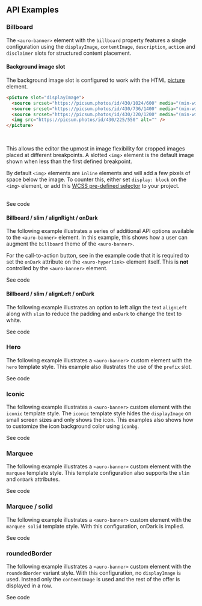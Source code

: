 <!-- AURO-GENERATED-CONTENT:START (FILE:src=./../api.md) -->
<!-- AURO-GENERATED-CONTENT:END -->

## API Examples

### Billboard

The `<auro-banner>` element with the `billboard` property features a single configuration using the `displayImage`, `contentImage`, `description`, `action` and `disclaimer` slots for structured content placement.

#### Background image slot

The background image slot is configured to work with the HTML [picture](https://developer.mozilla.org/en-US/docs/Web/HTML/Element/picture) element.

```html
<picture slot="displayImage">
  <source srcset="https://picsum.photos/id/430/1024/600" media="(min-width: 736px)">
  <source srcset="https://picsum.photos/id/430/736/1400" media="(min-width: 375px)">
  <source srcset="https://picsum.photos/id/430/320/1200" media="(min-width: 320px)">
  <img src="https://picsum.photos/id/430/225/550" alt="" />
</picture>
```
<br>

This allows the editor the upmost in image flexibility for cropped images placed at different breakpoints. A slotted `<img>` element is the default image shown when less than the first defined breakpoint.

By default `<img>` elements are `inline` elements and will add a few pixels of space below the image. To counter this, either set `display: block` on the `<img>` element, or add this [WCSS pre-defined selector](https://alaskaairlines.github.io/WebCoreStyleSheets/#core-css-#{$sym}#{$prefix}picture#{$scope}) to your project.<br><br>

<div class="exampleWrapper">
  <!-- AURO-GENERATED-CONTENT:START (FILE:src=./../../apiExamples/basic.html) -->
  <!-- AURO-GENERATED-CONTENT:END -->
</div>

<auro-accordion lowProfile justifyRight>
  <span slot="trigger">See code</span>

<!-- AURO-GENERATED-CONTENT:START (CODE:src=./../../apiExamples/basic.html) -->
<!-- AURO-GENERATED-CONTENT:END -->

</auro-accordion>

#### Billboard / slim / alignRight / onDark

The following example illustrates a series of additional API options available to the `<auro-banner>` element. In this example, this shows how a user can augment the `billboard` theme of the `<auro-banner>`.

For the call-to-action button, see in the example code that it is required to set the `onDark` attribute on the `<auro-hyperlink>` element itself. This is **not** controlled by the `<auro-banner>` element.

<div class="exampleWrapper">
  <!-- AURO-GENERATED-CONTENT:START (FILE:src=./../../apiExamples/billboardSeries.html) -->
  <!-- AURO-GENERATED-CONTENT:END -->
</div>

<auro-accordion lowProfile justifyRight>
  <span slot="trigger">See code</span>

<!-- AURO-GENERATED-CONTENT:START (CODE:src=./../../apiExamples/billboardSeries.html) -->
<!-- AURO-GENERATED-CONTENT:END -->

</auro-accordion>

#### Billboard / slim / alignLeft / onDark

The following example illustrates an option to left align the text `alignLeft` along with `slim` to reduce the padding and `onDark` to change the text to white.

<div class="exampleWrapper">
  <!-- AURO-GENERATED-CONTENT:START (FILE:src=./../../apiExamples/billboardSeriesLeft.html) -->
  <!-- AURO-GENERATED-CONTENT:END -->
</div>

<auro-accordion lowProfile justifyRight>
  <span slot="trigger">See code</span>

<!-- AURO-GENERATED-CONTENT:START (CODE:src=./../../apiExamples/billboardSeriesLeft.html) -->
<!-- AURO-GENERATED-CONTENT:END -->

</auro-accordion>

### Hero

The following example illustrates a `<auro-banner`> custom element with the `hero` template style. This example also illustrates the use of the `prefix` slot.

<div class="exampleWrapper">
  <!-- AURO-GENERATED-CONTENT:START (FILE:src=./../../apiExamples/hero.html) -->
  <!-- AURO-GENERATED-CONTENT:END -->
</div>

<auro-accordion lowProfile justifyRight>
  <span slot="trigger">See code</span>

<!-- AURO-GENERATED-CONTENT:START (CODE:src=./../../apiExamples/hero.html) -->
<!-- AURO-GENERATED-CONTENT:END -->

</auro-accordion>

### Iconic

The following example illustrates a `<auro-banner>` custom element with the `iconic` template style.  The `iconic` template style hides the `displayImage` on small screen sizes and only shows the icon.  This examples also shows how to customize the icon background color using `iconbg`.

<div class="exampleWrapper">
  <!-- AURO-GENERATED-CONTENT:START (FILE:src=./../../apiExamples/iconic.html) -->
  <!-- AURO-GENERATED-CONTENT:END -->
</div>

<auro-accordion lowProfile justifyRight>
  <span slot="trigger">See code</span>

<!-- AURO-GENERATED-CONTENT:START (CODE:src=./../../apiExamples/iconic.html) -->
<!-- AURO-GENERATED-CONTENT:END -->

</auro-accordion>

### Marquee

The following example illustrates a `<auro-banner>` custom element with the `marquee` template style. This template configuration also supports the `slim` and `onDark` attributes.

<div class="exampleWrapper">
  <!-- AURO-GENERATED-CONTENT:START (FILE:src=./../../apiExamples/marquee.html) -->
  <!-- AURO-GENERATED-CONTENT:END -->
</div>

<auro-accordion lowProfile justifyRight>
  <span slot="trigger">See code</span>

<!-- AURO-GENERATED-CONTENT:START (CODE:src=./../../apiExamples/marquee.html) -->
<!-- AURO-GENERATED-CONTENT:END -->

</auro-accordion>

### Marquee / solid

The following example illustrates a `<auro-banner>` custom element with the `marquee solid` template style. With this configuration, onDark is implied.

<div class="exampleWrapper">
  <!-- AURO-GENERATED-CONTENT:START (FILE:src=./../../apiExamples/marqueeSolid.html) -->
  <!-- AURO-GENERATED-CONTENT:END -->
</div>

<auro-accordion lowProfile justifyRight>
  <span slot="trigger">See code</span>

<!-- AURO-GENERATED-CONTENT:START (CODE:src=./../../apiExamples/marqueeSolid.html) -->
<!-- AURO-GENERATED-CONTENT:END -->

</auro-accordion>

### roundedBorder

The following example illustrates a `<auro-banner>` custom element with the `roundedBorder` variant style. With this configuration, no `displayImage` is used. Instead only the `contentImage` is used and the rest of the offer is displayed in a row.

<div class="exampleWrapper">
  <!-- AURO-GENERATED-CONTENT:START (FILE:src=./../../apiExamples/roundedBorder.html) -->
  <!-- AURO-GENERATED-CONTENT:END -->
</div>

<auro-accordion lowProfile justifyRight>
  <span slot="trigger">See code</span>

<!-- AURO-GENERATED-CONTENT:START (CODE:src=./../../apiExamples/roundedBorder.html) -->
<!-- AURO-GENERATED-CONTENT:END -->

</auro-accordion>

